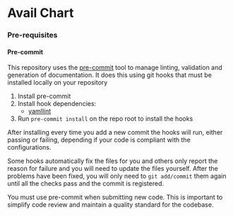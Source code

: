 # Avail Chart

### Pre-requisites

#### Pre-commit

This repository uses the [pre-commit](https://pre-commit.com/) tool to manage linting, validation and generation of documentation. It does this using git hooks that must be installed locally on your repository

1. Install pre-commit
1. Install hook dependencies:
    - [yamllint](https://yamllint.readthedocs.io/en/stable/quickstart.html#installing-yamllint)
1. Run `pre-commit install` on the repo root to install the hooks

After installing every time you add a new commit the hooks will run, either passing or failing, depending if your code is compliant with the configurations.

Some hooks automatically fix the files for you and others only report the reason for failure and you will need to update the files yourself. After the problems have been fixed, you will only need to `git add/commit` them again until all the checks pass and the commit is registered.

You must use pre-commit when submitting new code. This is important to simplify code review and maintain a quality standard for the codebase.
